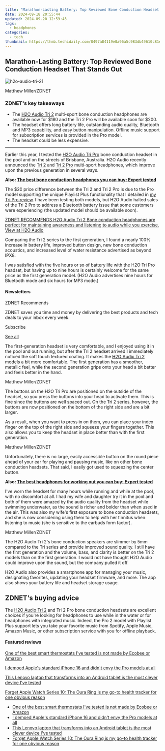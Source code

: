 ```yaml
---
title: "Marathon-Lasting Battery: Top Reviewed Bone Conduction Headset That Stands Out"
date: 2024-09-18 20:55:44
updated: 2024-09-20 12:59:43
tags:
  - headphones
categories:
  - tech
thumbnail: https://thmb.techidaily.com/8497a84119e0a96a5c983db49610c81e2418d1546f465ac4877a5dbfe4aa35e7.JPG
---
```


## Marathon-Lasting Battery: Top Reviewed Bone Conduction Headset That Stands Out

![h2o-audio-tri-21](https://www.zdnet.com/a/img/resize/55d45c8c4fe7015b12ee2f689d1b1f6f4c4510cf/2024/09/13/814f5976-6f82-4b0d-abc0-c107a3be915e/h2o-audio-tri-21.jpg?auto=webp&width=1280)

Matthew Miller/ZDNET

###  ZDNET's key takeaways 

* The [H2O Audio Tri 2](https://h2oaudio.com/products/tri-2-multi-sport-with-bt-mp3?variant=45606688555225) multi-sport bone conduction headphones are available now for $180 and the Tri 2 Pro will be available soon for $200.
* The headset offers long battery life, outstanding audio quality, Bluetooth and MP3 capability, and easy button manipulation. Offline music support for subscription services is provided in the Pro model.
* The headset could be less expensive.

---

Earlier this year, I tested the [H2O Audio Tri Pro](https://buy.geni.us/Proxy.ashx?TSID=368250&GR%5FURL=https%3A%2F%2Fwww.amazon.com%2FH2O-Audio-Multi-Sport-Headphones-Built%2Fdp%2FB0BX4ZJVXS%3Ftag%3Dzd-buy-button-20%26ascsubtag%3D%5F%5FCOM%5FCLICK%5FID%5F%5F%7Cc4e4225e-f1e7-4deb-adc5-191eef69a794%7Cdtp&dtb=1) bone conduction headset in the pool and on the streets of Brisbane, Australia. H2O Audio recently announced the [Tri 2](https://h2oaudio.com/products/tri-2-multi-sport-with-bt-mp3?variant=45606688555225) and [Tri 2 Pro](https://h2oaudio.com/products/tri-2-multi-sport-with-bt-mp3?variant=45700139581657) multi-sport headphones, which improve upon the previous generation in several ways.

**Also: [The best bone conduction headphones you can buy: Expert tested](https://www.zdnet.com/article/best-bone-conduction-headphones/)**

The $20 price difference between the Tri 2 and Tri 2 Pro is due to the Pro model supporting the unique Playlist Plus functionality that I detailed in [my Tri Pro review](https://www.zdnet.com/article/my-favorite-bone-conduction-headphones-for-swimming-just-got-a-major-audio-upgrade/). I have been testing both models, but H2O Audio halted sales of the Tri 2 Pro to address a Bluetooth battery issue that some customers were experiencing (the updated model should be available soon). 

[ZDNET RECOMMENDS H2O Audio Tri 2 Bone conduction headphones are perfect for maintaining awareness and listening to audio while you exercise. View at H2O Audio](https://h2oaudio.com/products/tri-2-multi-sport-with-bt-mp3?variant=45606688555225)

Comparing the Tri 2 series to the first generation, I found a nearly 100% increase in battery life, improved button design, new bone conduction acoustics, and increased level of water resistance advertised as beyond IPX8\. 

I was satisfied with the five hours or so of battery life with the H2O Tri Pro headset, but having up to nine hours is certainly welcome for the same price as the first generation model. (H2O Audio advertises nine hours for Bluetooth mode and six hours for MP3 mode.)

#### Newsletters

ZDNET Recommends

ZDNET saves you time and money by delivering the best products and tech deals to your inbox every week.

 Subscribe

[See all](https://www.zdnet.com/newsletters/)

The first-generation headset is very comfortable, and I enjoyed using it in the pool and out running, but after the Tri 2 headset arrived I immediately noticed the soft touch textured coating. It makes the [H2O Audio Tri 2](https://h2oaudio.com/products/tri-2-multi-sport-with-bt-mp3?variant=45606688555225) models a bit more comfortable. The first generation has a smoother, metallic feel, while the second generation grips onto your head a bit better and feels better in the hand. 

Matthew Miller/ZDNET

The buttons on the H2O Tri Pro are positioned on the outside of the headset, so you press the buttons into your head to activate them. This is fine since the buttons are well spaced out. On the Tri 2 series, however, the buttons are now positioned on the bottom of the right side and are a bit larger.

As a result, when you want to press in on them, you can place your index finger on the top of the right side and squeeze your fingers together. This also allows you to keep the headset in place better than with the first generation. 

Matthew Miller/ZDNET

Unfortunately, there is no large, easily accessible button on the round piece ahead of your ear for playing and pausing music, like on other bone conduction headsets. That said, I easily got used to squeezing the center button. 

**Also: [The best headphones for working out you can buy: Expert tested](https://www.zdnet.com/article/best-workout-headphones/)**

I've worn the headset for many hours while running and while at the pool, with no discomfort at all. I had my wife and daughter try it in the pool and both of them were amazed by the audio quality from the headset while swimming underwater, as the sound is richer and bolder than when used in the air. This was also my wife's first exposure to bone conduction headsets, and she is now considering using them to help with her tinnitus when listening to music (she is sensitive to the earbuds form factor). 

Matthew Miller/ZDNET

The H2O Audio Tri 2's bone conduction speakers are slimmer by 5mm compared to the Tri series and provide improved sound quality. I still have the first generation and the volume, bass, and clarity is better on the Tri 2 models than on the first generation. I would not have thought H2O Audio could improve upon the sound, but the company pulled it off. 

H2O Audio also provides a smartphone app for managing your music, designating favorites, updating your headset firmware, and more. The app also shows your battery life and headset storage usage.

##  ZDNET's buying advice 

The [H2O Audio Tri 2](https://h2oaudio.com/products/tri-2-multi-sport-with-bt-mp3?variant=45606688555225) and Tri 2 Pro bone conduction headsets are excellent choices if you're looking for headphones to use while in the water or for headphones with integrated music. Indeed, the Pro 2 model with Playlist Plus support lets you take your favorite music from Spotify, Apple Music, Amazon Music, or other subscription service with you for offline playback.

#### Featured reviews

[One of the best smart thermostats I've tested is not made by Ecobee or Amazon](https://www.zdnet.com/article/one-of-the-best-smart-thermostats-ive-tested-is-not-made-by-ecobee-or-amazon/ "One of the best smart thermostats I've tested is not made by Ecobee or Amazon")

[I demoed Apple's standard iPhone 16 and didn't envy the Pro models at all](https://www.zdnet.com/article/i-demoed-apples-standard-iphone-16-and-didnt-envy-the-pro-models-at-all/ "I demoed Apple's standard iPhone 16 and didn't envy the Pro models at all")

[This Lenovo laptop that transforms into an Android tablet is the most clever device I've tested](https://www.zdnet.com/article/i-tested-lenovos-windows-laptop-that-doubles-as-an-android-tablet-and-it-has-so-much-potential/ "This Lenovo laptop that transforms into an Android tablet is the most clever device I've tested")

[Forget Apple Watch Series 10: The Oura Ring is my go-to health tracker for one obvious reason](https://www.zdnet.com/article/forget-apple-watch-series-10-the-oura-ring-is-my-go-to-health-tracker-for-one-obvious-reason/ "Forget Apple Watch Series 10: The Oura Ring is my go-to health tracker for one obvious reason")

* [One of the best smart thermostats I've tested is not made by Ecobee or Amazon](https://www.zdnet.com/article/one-of-the-best-smart-thermostats-ive-tested-is-not-made-by-ecobee-or-amazon/ "One of the best smart thermostats I've tested is not made by Ecobee or Amazon")
* [I demoed Apple's standard iPhone 16 and didn't envy the Pro models at all](https://www.zdnet.com/article/i-demoed-apples-standard-iphone-16-and-didnt-envy-the-pro-models-at-all/ "I demoed Apple's standard iPhone 16 and didn't envy the Pro models at all")
* [This Lenovo laptop that transforms into an Android tablet is the most clever device I've tested](https://www.zdnet.com/article/i-tested-lenovos-windows-laptop-that-doubles-as-an-android-tablet-and-it-has-so-much-potential/ "This Lenovo laptop that transforms into an Android tablet is the most clever device I've tested")
* [Forget Apple Watch Series 10: The Oura Ring is my go-to health tracker for one obvious reason](https://www.zdnet.com/article/forget-apple-watch-series-10-the-oura-ring-is-my-go-to-health-tracker-for-one-obvious-reason/ "Forget Apple Watch Series 10: The Oura Ring is my go-to health tracker for one obvious reason")

<ins class="adsbygoogle"
     style="display:block"
     data-ad-format="autorelaxed"
     data-ad-client="ca-pub-7571918770474297"
     data-ad-slot="1223367746"></ins>



<ins class="adsbygoogle"
     style="display:block"
     data-ad-client="ca-pub-7571918770474297"
     data-ad-slot="8358498916"
     data-ad-format="auto"
     data-full-width-responsive="true"></ins>
